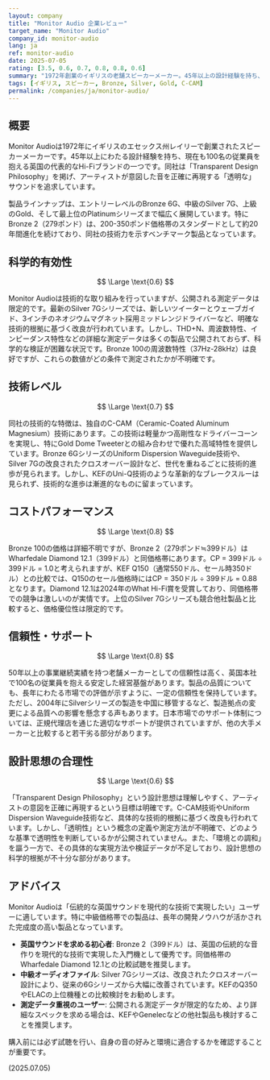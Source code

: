 ```yaml
---
layout: company
title: "Monitor Audio 企業レビュー"
target_name: "Monitor Audio"
company_id: monitor-audio
lang: ja
ref: monitor-audio
date: 2025-07-05
rating: [3.5, 0.6, 0.7, 0.8, 0.8, 0.6]
summary: "1972年創業のイギリスの老舗スピーカーメーカー。45年以上の設計経験を持ち、Bronze、Silver、Gold、Platinumの各シリーズで幅広い価格帯をカバーしています。C-CAM（Ceramic-Coated Aluminum Magnesium）技術を中心とした独自の技術開発に定評があり、特に中級価格帯での競争力は高いです。しかし、測定データの公開は限定的で、コストパフォーマンスは同価格帯の他社製品と比較すると劣る部分もあります。"
tags: [イギリス, スピーカー, Bronze, Silver, Gold, C-CAM]
permalink: /companies/ja/monitor-audio/
---
```


## 概要

Monitor Audioは1972年にイギリスのエセックス州レイリーで創業されたスピーカーメーカーです。45年以上にわたる設計経験を持ち、現在も100名の従業員を抱える英国の代表的なHi-Fiブランドの一つです。同社は「Transparent Design Philosophy」を掲げ、アーティストが意図した音を正確に再現する「透明な」サウンドを追求しています。

製品ラインナップは、エントリーレベルのBronze 6G、中級のSilver 7G、上級のGold、そして最上位のPlatinumシリーズまで幅広く展開しています。特にBronze 2（279ポンド）は、200-350ポンド価格帯のスタンダードとして約20年間進化を続けており、同社の技術力を示すベンチマーク製品となっています。

## 科学的有効性

$$ \Large \text{0.6} $$

Monitor Audioは技術的な取り組みを行っていますが、公開される測定データは限定的です。最新のSilver 7Gシリーズでは、新しいツイーターとウェーブガイド、3インチのネオジウムマグネット採用ミッドレンジドライバーなど、明確な技術的根拠に基づく改良が行われています。しかし、THD+N、周波数特性、インピーダンス特性などの詳細な測定データは多くの製品で公開されておらず、科学的な検証が困難な状況です。Bronze 100の周波数特性（37Hz-28kHz）は良好ですが、これらの数値がどの条件で測定されたかが不明確です。

## 技術レベル

$$ \Large \text{0.7} $$

同社の技術的な特徴は、独自のC-CAM（Ceramic-Coated Aluminum Magnesium）技術にあります。この技術は軽量かつ高剛性なドライバーコーンを実現し、特にGold Dome Tweeterとの組み合わせで優れた高域特性を提供しています。Bronze 6GシリーズのUniform Dispersion Waveguide技術や、Silver 7Gの改良されたクロスオーバー設計など、世代を重ねるごとに技術的進歩が見られます。しかし、KEFのUni-Q技術のような革新的なブレークスルーは見られず、技術的な進歩は漸進的なものに留まっています。

## コストパフォーマンス

$$ \Large \text{0.8} $$

Bronze 100の価格は詳細不明ですが、Bronze 2（279ポンド≒399ドル）はWharfedale Diamond 12.1（399ドル）と同価格帯にあります。CP = 399ドル ÷ 399ドル = 1.0と考えられますが、KEF Q150（通常550ドル、セール時350ドル）との比較では、Q150のセール価格時にはCP = 350ドル ÷ 399ドル = 0.88となります。Diamond 12.1は2024年のWhat Hi-Fi賞を受賞しており、同価格帯での競争は激しいのが実情です。上位のSilver 7Gシリーズも競合他社製品と比較すると、価格優位性は限定的です。

## 信頼性・サポート

$$ \Large \text{0.8} $$

50年以上の事業継続実績を持つ老舗メーカーとしての信頼性は高く、英国本社で100名の従業員を抱える安定した経営基盤があります。製品の品質についても、長年にわたる市場での評価が示すように、一定の信頼性を保持しています。ただし、2004年にSilverシリーズの製造を中国に移管するなど、製造拠点の変更による品質への影響を懸念する声もあります。日本市場でのサポート体制については、正規代理店を通じた適切なサポートが提供されていますが、他の大手メーカーと比較すると若干劣る部分があります。

## 設計思想の合理性

$$ \Large \text{0.6} $$

「Transparent Design Philosophy」という設計思想は理解しやすく、アーティストの意図を正確に再現するという目標は明確です。C-CAM技術やUniform Dispersion Waveguide技術など、具体的な技術的根拠に基づく改良も行われています。しかし、「透明性」という概念の定義や測定方法が不明確で、どのような基準で透明性を判断しているかが公開されていません。また、「環境との調和」を謳う一方で、その具体的な実現方法や検証データが不足しており、設計思想の科学的根拠が不十分な部分があります。

## アドバイス

Monitor Audioは「伝統的な英国サウンドを現代的な技術で実現したい」ユーザーに適しています。特に中級価格帯での製品は、長年の開発ノウハウが活かされた完成度の高い製品となっています。

- **英国サウンドを求める初心者**: Bronze 2（399ドル）は、英国の伝統的な音作りを現代的な技術で実現した入門機として優秀です。同価格帯のWharfedale Diamond 12.1との比較試聴を推奨します。
- **中級オーディオファイル**: Silver 7Gシリーズは、改良されたクロスオーバー設計により、従来の6Gシリーズから大幅に改善されています。KEFのQ350やELACの上位機種との比較検討をお勧めします。
- **測定データ重視のユーザー**: 公開される測定データが限定的なため、より詳細なスペックを求める場合は、KEFやGenelecなどの他社製品も検討することを推奨します。

購入前には必ず試聴を行い、自身の音の好みと環境に適合するかを確認することが重要です。

(2025.07.05)
